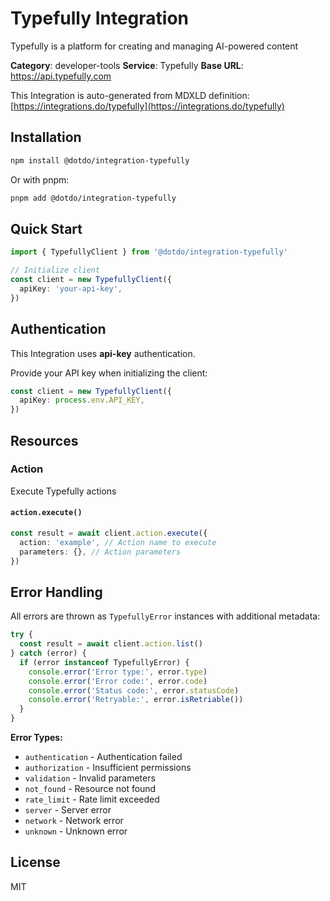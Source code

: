 # Typefully Integration

Typefully is a platform for creating and managing AI-powered content

**Category**: developer-tools
**Service**: Typefully
**Base URL**: https://api.typefully.com

This Integration is auto-generated from MDXLD definition: [https://integrations.do/typefully](https://integrations.do/typefully)

## Installation

```bash
npm install @dotdo/integration-typefully
```

Or with pnpm:

```bash
pnpm add @dotdo/integration-typefully
```

## Quick Start

```typescript
import { TypefullyClient } from '@dotdo/integration-typefully'

// Initialize client
const client = new TypefullyClient({
  apiKey: 'your-api-key',
})
```

## Authentication

This Integration uses **api-key** authentication.

Provide your API key when initializing the client:

```typescript
const client = new TypefullyClient({
  apiKey: process.env.API_KEY,
})
```

## Resources

### Action

Execute Typefully actions

#### `action.execute()`

```typescript
const result = await client.action.execute({
  action: 'example', // Action name to execute
  parameters: {}, // Action parameters
})
```

## Error Handling

All errors are thrown as `TypefullyError` instances with additional metadata:

```typescript
try {
  const result = await client.action.list()
} catch (error) {
  if (error instanceof TypefullyError) {
    console.error('Error type:', error.type)
    console.error('Error code:', error.code)
    console.error('Status code:', error.statusCode)
    console.error('Retryable:', error.isRetriable())
  }
}
```

**Error Types:**

- `authentication` - Authentication failed
- `authorization` - Insufficient permissions
- `validation` - Invalid parameters
- `not_found` - Resource not found
- `rate_limit` - Rate limit exceeded
- `server` - Server error
- `network` - Network error
- `unknown` - Unknown error

## License

MIT
